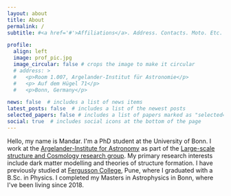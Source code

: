 ```yaml
---
layout: about
title: About
permalink: /
subtitle: #<a href='#'>Affiliations</a>. Address. Contacts. Moto. Etc.

profile:
  align: left
  image: prof_pic.jpg
  image_circular: false # crops the image to make it circular
  # address: >
  #   <p>Room 1.007, Argelander-Institut für Astronomie</p>
  #   <p> Auf dem Hügel 71</p>
  #   <p>Bonn, Germany</p>

news: false  # includes a list of news items
latest_posts: false  # includes a list of the newest posts
selected_papers: false # includes a list of papers marked as "selected={true}"
social: true  # includes social icons at the bottom of the page
---
```


Hello, my name is Mandar. I'm a PhD student at the University of Bonn. I work at the [Argelander-Institute for Astronomy](https://astro.uni-bonn.de/en) as part of the [Large-scale structure and Cosmology research group](https://astro.uni-bonn.de/~porciani/lss/webpage/index.html). My primary research interests include dark matter modelling and theories of structure formation. I have previously studied at [Fergusson College](https://fergusson.edu/), Pune, where I graduated with a B.Sc. in Physics. I completed my Masters in Astrophysics in Bonn, where I've been living since 2018.
